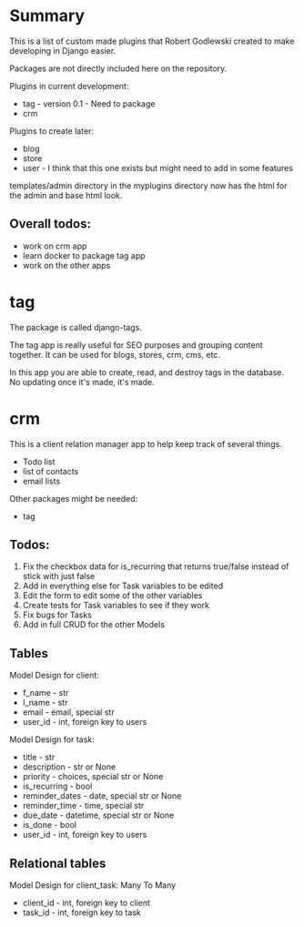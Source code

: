 # Summary
This is a list of custom made plugins that Robert Godlewski created to make developing in Django easier.

Packages are not directly included here on the repository.

Plugins in current development:
* tag - version 0.1 - Need to package
* crm

Plugins to create later:
* blog
* store
* user - I think that this one exists but might need to add in some features

templates/admin directory in the myplugins directory now has the html for the admin and base html look.

## Overall todos:
* work on crm app
* learn docker to package tag app
* work on the other apps

# tag
The package is called django-tags.

The tag app is really useful for SEO purposes and grouping content together.  It can be used for blogs, stores, crm, cms, etc.

In this app you are able to create, read, and destroy tags in the database.  No updating once it's made, it's made.

# crm
This is a client relation manager app to help keep track of several things.
* Todo list
* list of contacts
* email lists

Other packages might be needed:
* tag

## Todos:
1. Fix the checkbox data for is_recurring that returns true/false instead of stick with just false
2. Add in everything else for Task variables to be edited
3. Edit the form to edit some of the other variables
4. Create tests for Task variables to see if they work
5. Fix bugs for Tasks
6. Add in full CRUD for the other Models

## Tables
Model Design for client:
* f_name - str
* l_name - str
* email - email, special str
* user_id - int, foreign key to users

Model Design for task:
* title - str
* description - str or None
* priority - choices, special str or None
* is_recurring - bool
* reminder_dates - date, special str or None
* reminder_time - time, special str
* due_date - datetime, special str or None
* is_done - bool
* user_id - int, foreign key to users

## Relational tables
Model Design for client_task: Many To Many
* client_id - int, foreign key to client
* task_id - int, foreign key to task
